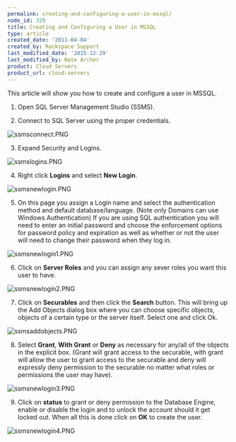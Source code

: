 ```yaml
---
permalink: creating-and-configuring-a-user-in-mssql/
node_id: 329
title: Creating and Configuring a User in MSSQL
type: article
created_date: '2011-04-04'
created_by: Rackspace Support
last_modified_date: '2015-12-29'
last_modified_by: Nate Archer
product: Cloud Servers
product_url: cloud-servers
---
```


This article will show you how to create and configure a user in MSSQL.

1. Open SQL Server Management Studio (SSMS).

2. Connect to SQL Server using the proper credentials.

  <img src="{% asset_path cloud-servers/creating-and-configuring-a-user-in-mssql/ssmsconnect.PNG %}" alt="ssmsconnect.PNG" />

3. Expand Security and Logins.

  <img src="{% asset_path cloud-servers/creating-and-configuring-a-user-in-mssql/ssmslogins.PNG %}" alt="ssmslogins.PNG" />

4. Right click **Logins** and select **New Login**.

  <img src="{% asset_path cloud-servers/creating-and-configuring-a-user-in-mssql/ssmsnewlogin.PNG %}" alt="ssmsnewlogin.PNG" />

5. On this page you assign a Login name and select the authentication
method and default database/language. (Note only Domains can use Windows
Authentication) If you are using SQL authentication you will need to
enter an initial password and choose the enforcement options for
password policy and expiration as well as whether or not the user will
need to change their password when they log in.

  <img src="{% asset_path cloud-servers/creating-and-configuring-a-user-in-mssql/ssmsnewlogin1.PNG %}" alt="ssmsnewlogin1.PNG" />

6. Click on **Server Roles** and you can assign any sever roles you want
this user to have.

  <img src="{% asset_path cloud-servers/creating-and-configuring-a-user-in-mssql/ssmsnewlogin2.PNG %}" alt="ssmsnewlogin2.PNG" />

7. Click on **Securables** and then click the **Search** button. This will bring
up the Add Objects dialog box where you can choose specific objects,
objects of a certain type or the server itself. Select one and click Ok.

  <img src="{% asset_path cloud-servers/creating-and-configuring-a-user-in-mssql/ssmsaddobjects.PNG %}" alt="ssmsaddobjects.PNG" />

8. Select **Grant**, **With Grant** or **Deny** as necessary for any/all of the
objects in the explicit box. (Grant will grant access to the securable,
with grant will allow the user to grant access to the securable and deny
will expressly deny permission to the securable no matter what roles or
permissions the user may have).

  <img src="{% asset_path cloud-servers/creating-and-configuring-a-user-in-mssql/ssmsnewlogin3.PNG %}" alt="ssmsnewlogin3.PNG" />

9. Click on **status** to grant or deny permission to the Database Engine,
enable or disable the login and to unlock the account should it get
locked out. When all this is done click on **OK** to create the user.

  <img src="{% asset_path cloud-servers/creating-and-configuring-a-user-in-mssql/ssmsnewlogin4.PNG %}" alt="ssmsnewlogin4.PNG" />
